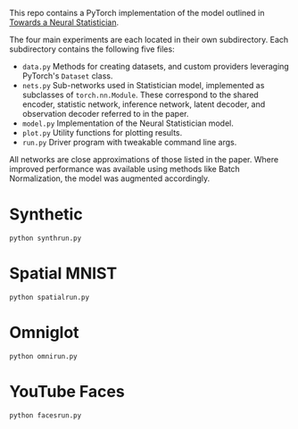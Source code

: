 This repo contains a PyTorch implementation of the model outlined in [Towards a Neural Statistician](https://arxiv.org/abs/1606.02185).

The four main experiments are each located in their own subdirectory. Each subdirectory contains the following five files:

- ```data.py``` Methods for creating datasets, and custom providers leveraging PyTorch's ```Dataset``` class. 
- ```nets.py``` Sub-networks used in Statistician model, implemented as subclasses of ```torch.nn.Module```. These correspond to the shared encoder, statistic network, inference network, latent decoder, and observation decoder referred to in the paper.
- ```model.py``` Implementation of the Neural Statistician model.
- ```plot.py``` Utility functions for plotting results.
- ```run.py``` Driver program with tweakable command line args. 

All networks are close approximations of those listed in the paper. Where improved performance was available using methods like Batch Normalization, the model was augmented accordingly. 
 
# Synthetic
```python synthrun.py```

# Spatial MNIST
```python spatialrun.py```

# Omniglot
```python omnirun.py```

# YouTube Faces
```python facesrun.py```